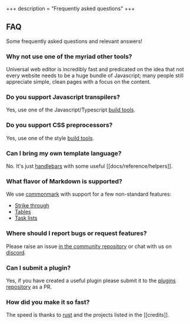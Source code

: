 +++
description = "Frequently asked questions"
+++

## FAQ

Some frequently asked questions and relevant answers!

### Why not use one of the myriad other tools?

Universal web editor is incredibly fast and predicated on the idea that not every website needs to be a huge bundle of Javascript; many people still appreciate simple, clean pages with a focus on the content.

### Do you support Javascript transpilers?

Yes, use one of the Javascript/Typescript [build tools][].

### Do you support CSS preprocessors?

Yes, use one of the style [build tools][].

### Can I bring my own template language?

No. It's just [handlebars][] with some useful [[docs/reference/helpers]].

### What flavor of Markdown is supported?

We use [commonmark][] with support for a few non-standard features:

* [Strike through](https://github.github.com/gfm/#strikethrough-extension-)
* [Tables](https://github.github.com/gfm/#tables-extension-)
* [Task lists](https://github.github.com/gfm/#task-list-items-extension-)

### Where should I report bugs or request features?

Please raise an issue [in the community repository](https://github.com/uwe-app/community/issues) or chat with us on [discord][].

### Can I submit a plugin?

Yes, if you have created a useful plugin please submit it to the [plugins repository](https://github.com/uwe-app/plugins) as a PR.

### How did you make it so fast?

The speed is thanks to [rust][] and the projects listed in the [[credits]].

[build tools]: https://github.com/uwe-app/cookbook/tree/main/build "Build Tools"
[handlebars]: https://handlebarsjs.com/ "Handlebars"
[commonmark]: https://commonmark.org/ "Commonmark"
[rust]: https://www.rust-lang.org/ "Rust"
[discord]: https://discord.gg/gmhWetv2fE "Discord Chat"
